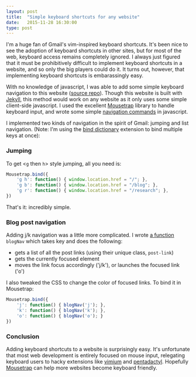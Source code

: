 ```yaml
---
layout: post
title:  "Simple keyboard shortcuts for any website"
date:   2015-11-28 16:30:00
type: post
---
```

I'm a huge fan of Gmail's vim-inspired keyboard shortcuts.
It's been nice to see the adoption of keyboard shortcuts in other sites, but for most of the web, keyboard access remains completely ignored.
I always just figured that it must be prohibitively difficult to implement keyboard shortcuts in a website, and so only the big players could do it.
It turns out, however, that implementing keyboard shortcuts is embarassingly easy.

With no knowledge of javascript, I was able to add some simple keyboard navigation to this website ([source repo](https://github.com/tobanw/tobanw.github.io)).
Though this website is built with [Jekyll](http://jekyllrb.com/), this method would work on any website as it only uses some simple client-side javascript.
I used the excellent [Mousetrap](https://craig.is/killing/mice) library to handle keyboard input, and wrote some simple [navigation commands](https://github.com/tobanw/tobanw.github.io/blob/master/assets/scripts/keyboard.js) in javascript.

I implemented two kinds of navigation in the spirit of Gmail: jumping and list navigation.
(Note: I'm using the [bind dictionary](https://github.com/ccampbell/mousetrap/tree/master/plugins/bind-dictionary) extension to bind multiple keys at once):

### Jumping
To get <`g` then `h`> style jumping, all you need is:

```javascript
Mousetrap.bind({
	'g h': function() {	window.location.href = "/"; },
	'g b': function() {	window.location.href = "/blog"; },
	'g r': function() {	window.location.href = "/research"; },
})
```

That's it: incredibly simple.

### Blog post navigation
Adding j/k navigation was a little more complicated.
I wrote [a function](https://github.com/tobanw/tobanw.github.io/blob/master/assets/scripts/keyboard.js) `blogNav` which takes key and does the following:

- gets a list of all the post links (using their unique class, `post-link`)
- gets the currently focused element
- moves the link focus accordingly ('j/k'), or launches the focused link ('o')

I also tweaked the CSS to change the color of focused links. 
To bind it in Mousetrap:

```javascript
Mousetrap.bind({
	'j': function() { blogNav('j'); },
	'k': function() { blogNav('k'); },
	'o': function() { blogNav('o'); }
})
```

### Conclusion
Adding keyboard shortcuts to a website is surprisingly easy.
It's unfortunate that most web development is entirely focused on mouse input, relegating keyboard users to hacky extensions like [vimium](https://vimium.github.io/) and [pentadactyl](http://5digits.org/pentadactyl/).
Hopefully [Mousetrap](https://craig.is/killing/mice) can help more websites become keyboard friendly.
